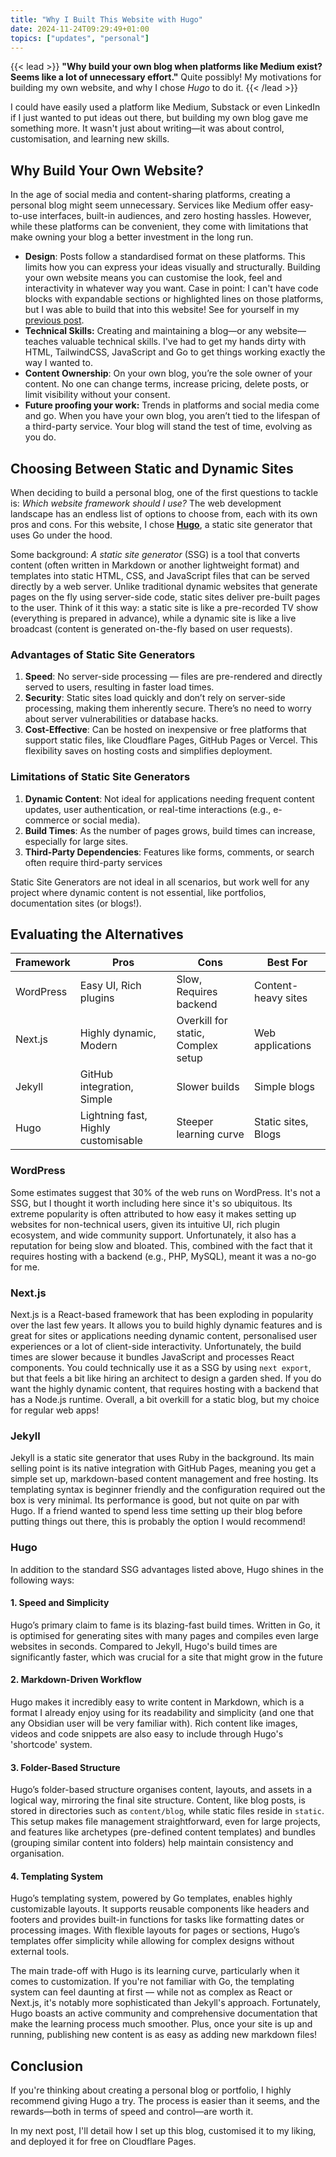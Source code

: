 ```yaml
---
title: "Why I Built This Website with Hugo"
date: 2024-11-24T09:29:49+01:00
topics: ["updates", "personal"]
---
```


{{< lead >}}
**"Why build your own blog when platforms like Medium exist? Seems like a lot of unnecessary effort."** Quite possibly! My motivations for building my own website, and why I chose *Hugo* to do it.
{{< /lead >}}

I could have easily used a platform like Medium, Substack or even LinkedIn if I just wanted to put ideas out there, but building my own blog gave me something more. It wasn't just about writing—it was about control, customisation, and learning new skills.

## Why Build Your Own Website?

In the age of social media and content-sharing platforms, creating a personal blog might seem unnecessary. Services like Medium offer easy-to-use interfaces, built-in audiences, and zero hosting hassles. However, while these platforms can be convenient, they come with limitations that make owning your blog a better investment in the long run.
- **Design**: Posts follow a standardised format on these platforms. This limits how you can express your ideas visually and structurally. Building your own website means you can customise the look, feel and interactivity in whatever way you want. Case in point: I can't have code blocks with expandable sections or highlighted lines on those platforms, but I was able to build that into this website! See for yourself in my [previous post](/blog/obsidian-periodic-notes/).
- **Technical Skills:** Creating and maintaining a blog—or any website—teaches valuable technical skills. I've had to get my hands dirty with HTML, TailwindCSS, JavaScript and Go to get things working exactly the way I wanted to.
- **Content Ownership**: On your own blog, you’re the sole owner of your content. No one can change terms, increase pricing, delete posts, or limit visibility without your consent.
- **Future proofing your work:** Trends in platforms and social media come and go. When you have your own blog, you aren’t tied to the lifespan of a third-party service. Your blog will stand the test of time, evolving as you do.

## Choosing Between Static and Dynamic Sites

When deciding to build a personal blog, one of the first questions to tackle is: *Which website framework should I use?*  The web development landscape has an endless list of options to choose from, each with its own pros and cons. For this website, I chose [**Hugo**](https://gohugo.io/), a static site generator that uses Go under the hood. 

Some background: *A static site generator* (SSG) is a tool that converts content (often written in Markdown or another lightweight format) and templates into static HTML, CSS, and JavaScript files that can be served directly by a web server. Unlike traditional dynamic websites that generate pages on the fly using server-side code, static sites deliver pre-built pages to the user. Think of it this way: a static site is like a pre-recorded TV show (everything is prepared in advance), while a dynamic site is like a live broadcast (content is generated on-the-fly based on user requests).

### Advantages of Static Site Generators
1. **Speed**: No server-side processing — files are pre-rendered and directly served to users, resulting in faster load times.
2. **Security**: Static sites load quickly and don’t rely on server-side processing, making them inherently secure. There’s no need to worry about server vulnerabilities or database hacks.
3. **Cost-Effective**:  Can be hosted on inexpensive or free platforms that support static files, like Cloudflare Pages, GitHub Pages or Vercel. This flexibility saves on hosting costs and simplifies deployment.

### Limitations of Static Site Generators
1. **Dynamic Content**: Not ideal for applications needing frequent content updates, user authentication, or real-time interactions (e.g., e-commerce or social media).
2. **Build Times**: As the number of pages grows, build times can increase, especially for large sites.
3. **Third-Party Dependencies**: Features like forms, comments, or search often require third-party services

Static Site Generators are not ideal in all scenarios, but work well for any project where dynamic content is not essential, like portfolios, documentation sites (or blogs!).

## Evaluating the Alternatives

| Framework | Pros | Cons | Best For |
|-----------|------|------|-----------|
| WordPress | Easy UI, Rich plugins | Slow, Requires backend | Content-heavy sites |
| Next.js   | Highly dynamic, Modern | Overkill for static, Complex setup | Web applications |
| Jekyll    | GitHub integration, Simple | Slower builds | Simple blogs |
| Hugo      | Lightning fast, Highly customisable | Steeper learning curve | Static sites, Blogs |

### WordPress
Some estimates suggest that 30% of the web runs on WordPress. It's not a SSG, but I thought it worth including here since it's so ubiquitous. Its extreme popularity is often attributed to how easy it makes setting up websites for non-technical users, given its intuitive UI, rich plugin ecosystem, and wide community support. Unfortunately, it also has a reputation for being slow and bloated. This, combined with the fact that it requires hosting with a backend (e.g., PHP, MySQL), meant it was a no-go for me.

### Next.js
Next.js is a React-based framework that has been exploding in popularity over the last few years. It allows you to build highly dynamic features and is great for sites or applications needing dynamic content, personalised user experiences or a lot of client-side interactivity. Unfortunately, the build times are slower because it bundles JavaScript and processes React components. You could technically use it as a SSG by using `next export`, but that feels a bit like hiring an architect to design a garden shed. If you do want the highly dynamic content, that requires hosting with a backend that has a Node.js runtime. Overall, a bit overkill for a static blog, but my choice for regular web apps!

### Jekyll
Jekyll is a static site generator that uses Ruby in the background. Its main selling point is its native integration with GitHub Pages, meaning you get a simple set up, markdown-based content management and free hosting. Its templating syntax is beginner friendly and the configuration required out the box is very minimal. Its performance is good, but not quite on par with Hugo. If a friend wanted to spend less time setting up their blog before putting things out there, this is probably the option I would recommend!

### Hugo
In addition to the standard SSG advantages listed above, Hugo shines in the following ways:
#### 1. Speed and Simplicity
Hugo’s primary claim to fame is its blazing-fast build times. Written in Go, it is optimised for generating sites with many pages and compiles even large websites in seconds. Compared to Jekyll, Hugo's build times are significantly faster, which was crucial for a site that might grow in the future
#### 2. Markdown-Driven Workflow
Hugo makes it incredibly easy to write content in Markdown, which is a format I already enjoy using for its readability and simplicity (and one that any Obsidian user will be very familiar with). Rich content like images, videos and code snippets are also easy to include through Hugo's 'shortcode' system.
#### 3. Folder-Based Structure
Hugo’s folder-based structure organises content, layouts, and assets in a logical way, mirroring the final site structure. Content, like blog posts, is stored in directories such as `content/blog`, while static files reside in `static`. This setup makes file management straightforward, even for large projects, and features like archetypes (pre-defined content templates) and bundles (grouping similar content into folders) help maintain consistency and organisation.
#### 4. Templating System
Hugo’s templating system, powered by Go templates, enables highly customizable layouts. It supports reusable components like headers and footers and provides built-in functions for tasks like formatting dates or processing images. With flexible layouts for pages or sections, Hugo’s templates offer simplicity while allowing for complex designs without external tools.

The main trade-off with Hugo is its learning curve, particularly when it comes to customization. If you're not familiar with Go, the templating system can feel daunting at first — while not as complex as React or Next.js, it's notably more sophisticated than Jekyll's approach. Fortunately, Hugo boasts an active community and comprehensive documentation that make the learning process much smoother. Plus, once your site is up and running, publishing new content is as easy as adding new markdown files!

## Conclusion

If you're thinking about creating a personal blog or portfolio, I highly recommend giving Hugo a try. The process is easier than it seems, and the rewards—both in terms of speed and control—are worth it.

In my next post, I'll detail how I set up this blog, customised it to my liking, and deployed it for free on Cloudflare Pages.